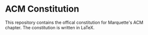 # ACM Constitution

This repository contains the offical constitution for Marquette's ACM chapter.  The constitution is written in LaTeX.
